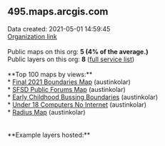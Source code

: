 <h2>495.maps.arcgis.com</h2> Data created: 2021-05-01 14:59:45 <br /><a target='new' href='https://495.maps.arcgis.com'>Organization link</a><br /><br />Public maps on this org: <b>5 (4% of the average.)</b><br />Public layers on this org: <b>8 </b>(<a target='new' href='https://services.arcgis.com/iW5RoWgannlp3dXd/ArcGIS/rest/services'>full  service list</a>)<br /><br />**Top 100 maps by views:**<br />* <a target='new' href='https://www.arcgis.com/home/item.html?id=0a12e8f464984e15998f68fc7f8512f5'>Final 2021 Boundaries Map</a> (austinkolar)<br />* <a target='new' href='https://www.arcgis.com/home/item.html?id=822da9b331564462bc923a5f3c92748a'>SFSD Public Forums Map</a> (austinkolar)<br />* <a target='new' href='https://www.arcgis.com/home/item.html?id=6ea8cbe4fbef453090d31c3033e8f26f'>Early Childhood Bussing Boundaries</a> (austinkolar)<br />* <a target='new' href='https://www.arcgis.com/home/item.html?id=cfe0158627b74223b85d23698d2d5a31'>Under 18 Computers No Internet</a> (austinkolar)<br />* <a target='new' href='https://www.arcgis.com/home/item.html?id=a35cea8a964246a49ee125fb63060814'>Radius Map</a> (austinkolar)<br /><br /><br />**Example layers hosted:**<br />